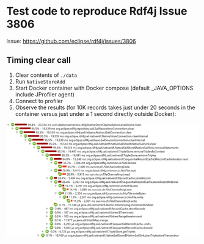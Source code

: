 # Test code to reproduce Rdf4j Issue 3806

Issue: https://github.com/eclipse/rdf4j/issues/3806

## Timing clear call

 1. Clear contents of `./data`
 1. Run `NativeStoreAdd`
 1. Start Docker container with Docker compose (default _JAVA_OPTIONS include JProfiler agent)
 1. Connect to profiler
 1. Observe the results (for 10K records takes just under 20 seconds in the container versus just under a 1 second directly outside Docker):

 ![CPU profiling of connection.clear() call](profiler.png)